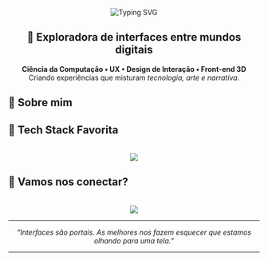 
<!-- Banner SVG animado -->
<p align="center">
  <img src="https://readme-typing-svg.demolab.com?font=Comfortaa&size=36&pause=1000&color=C084FC&center=true&vCenter=true&width=800&lines=Oi%2C+eu+sou+a+Laura+Alessio!;Front-end+%F0%9F%8C%90+com+alma+criativa;UX%2FUI+%E2%9C%A8+experiencial+e+imersiva;Interfaces+como+jornadas+interdimensionais" alt="Typing SVG" />
</p>





<h2 align="center">🌌 Exploradora de interfaces entre mundos digitais</h2>

<p align="center">
  <strong>Ciência da Computação • UX • Design de Interação • Front-end 3D</strong><br>
  Criando experiências que misturam <em>tecnologia, arte e narrativa</em>.
</p>



## 🧬 Sobre mim



## 🚀 Tech Stack Favorita

<div align="center">
  <br>
  <img src="https://skillicons.dev/icons?i=html,css,js,ts,react,figma" /><br>
</div>



## 🔗 Vamos nos conectar?

<div align="center">
  <a href="https://www.linkedin.com/in/seu-usuario">
     <br> <img src="https://skillicons.dev/icons?i=linkedin" /><br>
  </a>
</div>

---

<p align="center">
  
</p>

<p align="center"><em>“Interfaces são portais. As melhores nos fazem esquecer que estamos olhando para uma tela.”</em></p>

---


